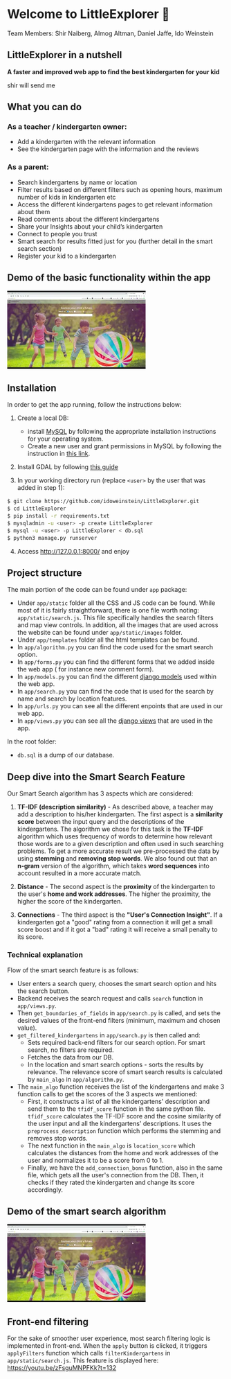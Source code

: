 # Welcome to LittleExplorer 👋

Team Members:
Shir Naiberg, Almog Altman, Daniel Jaffe, Ido Weinstein

[//]: # (# Description)

## LittleExplorer in a nutshell
**A faster and improved web app to find the best kindergarten for your kid**

shir will send me

## What you can do

### As a teacher / kindergarten owner:

- Add a kindergarten with the relevant information
- See the kindergarten page with the information and the reviews

### As a parent:

- Search kindergartens by name or location
- Filter results based on different filters such as opening hours, maximum number of kids in kindergarten etc
- Access the different kindergartens pages to get relevant information about them
- Read comments about the different kindergartens
- Share your Insights about your child’s kindergarten
- Connect to people you trust
- Smart search for results fitted just for you (further detail in the smart search section)
- Register your kid to a kindergarten

## Demo of the basic functionality within the app

[![Watch the video](mq1.webp)](https://www.youtube.com/watch?v=zFsguMNPFKk)

## Installation

In order to get the app running, follow the instructions below:

1. Create a local DB:
    - install [MySQL](https://dev.mysql.com/doc/mysql-installation-excerpt/5.7/en/) by following the appropriate installation instructions for
      your operating system.
    - Create a new user and grant permissions in MySQL by following the instruction
      in [this link](https://phoenixnap.com/kb/how-to-create-new-mysql-user-account-grant-privileges).

2. Install GDAL by following [this guide](https://mapscaping.com/installing-gdal-for-beginners/)
3. In your working directory run (replace `<user>` by the user that was added in step 1):

```bash
$ git clone https://github.com/idoweinstein/LittleExplorer.git
$ cd LittleExplorer
$ pip install -r requirements.txt
$ mysqladmin -u <user> -p create LittleExplorer
$ mysql -u <user> -p LittleExplorer < db.sql
$ python3 manage.py runserver
```

4. Access http://127.0.0.1:8000/ and enjoy

## Project structure

The main portion of the code can be found under `app` package:

- Under `app/static` folder all the CSS and JS code can be found. While most of it is fairly straightforward, there is one file worth noting: 
  `app/static/search.js`. This file specifically handles the search filters and map view controls.
  In addition, all the images that are used across the
  website can be found under `app/static/images` folder.
- Under `app/templates` folder all the html templates can be found.
- In `app/algorithm.py` you can find the code used for the smart search option.
- In `app/forms.py` you can find the different forms that we added inside the web app ( for instance new comment form).
- In `app/models.py` you can find the different [django models](https://docs.djangoproject.com/en/4.2/topics/db/models/)
  used within the web app.
- In `app/search.py` you can find the code that is used for the search by name and search by location features.
- In `app/urls.py` you can see all the different enpoints that are used in our web app.
- In `app/views.py` you can see all the [django views](https://docs.djangoproject.com/en/4.2/topics/http/views/) that are used in the app.

In the root folder:
- `db.sql` is a dump of our database. 

## Deep dive into the Smart Search Feature

Our Smart Search algorithm has 3 aspects which are considered:
1. **TF-IDF (description similarity)** - As described above, a teacher may add a description to his/her kindergarten.
The first aspect is a **similarity score** between the input query and the descriptions of the kindergartens.
The algorithm we chose for this task is the **TF-IDF** algorithm which uses frequency of words to determine how relevant those words are to a given description and often used in such searching problems.
To get a more accurate result we pre-processed the data by using **stemming** and **removing stop words**.
We also found out that an **n-gram** version of the algorithm, which takes **word sequences** into account resulted in a more accurate match.

2. **Distance** - The second aspect is the **proximity** of the kindergarten to the user's **home and work addresses**.
The higher the proximity, the higher the score of the kindergarten.

3. **Connections** - The third aspect is the **"User's Connection Insight"**.
If a kindergarten got a "good" rating from a connection it will get a small score boost and if it got a "bad" rating it will receive a small penalty to its score.

### Technical explanation
Flow of the smart search feature is as follows:
- User enters a search query, chooses the smart search option and hits the search button.
- Backend receives the search request and calls `search` function in `app/views.py`.
- Then `get_boundaries_of_fields` in `app/search.py` is called, and sets the desired values of the front-end filters (minimum, maximum and chosen value).
- `get_filtered_kindergartens` in `app/search.py` is then called and:
  - Sets required back-end filters for our search option. For smart search, no filters are required.
  - Fetches the data from our DB.
  - In the location and smart search options - sorts the results by relevance. The relevance score of smart search results is calculated by `main_algo` in `app/algorithm.py`.
- The `main_algo` function receives the list of the kindergartens and make 3 function calls to get the scores of the 3 aspects we mentioned:
  - First, it constructs a list of all the kindergartens' description and send them to the `tfidf_score` function in the same python file.
`tfidf_score` calculates the TF-IDF score and the cosine similarity of the user input and all the kindergartens' descriptions.
It uses the `preprocess_description` function which performs the stemming and removes stop words.
  - The next function in the `main_algo` is `location_score` which calculates the distances from the home and work addresses of the user and normalizes it to be a score from 0 to 1.
  - Finally, we have the `add_connection_bonus` function, also in the same file, which gets all the user's connection from the DB. Then, it checks if they rated the kindergarten and change its score accordingly.


## Demo of the smart search algorithm

[![Watch the video](mq1.webp)](https://youtu.be/Lmjltjjg57Q)

## Front-end filtering
For the sake of smoother user experience, most search filtering logic is implemented in front-end.
When the `apply` button is clicked, it triggers `applyFilters` function which calls `filterKindergartens` in `app/static/search.js`.
This feature is displayed here: https://youtu.be/zFsguMNPFKk?t=132






